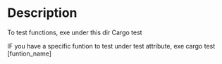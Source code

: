 # Description

To test functions, exe under this dir
Cargo test

IF you have a specific funtion to test under test attribute, exe
cargo test [funtion_name]
